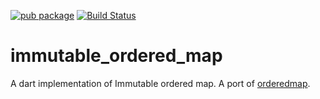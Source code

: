 [![pub package](https://img.shields.io/pub/v/immutable_ordered_map.svg)](https://pub.dev/packages/immutable_ordered_map)
[![Build Status](https://github.com/flutter-cavalry/immutable_ordered_map/workflows/Build/badge.svg)](https://github.com/flutter-cavalry/immutable_ordered_map/actions)

# immutable_ordered_map

A dart implementation of Immutable ordered map. A port of [orderedmap](https://github.com/marijnh/orderedmap).
